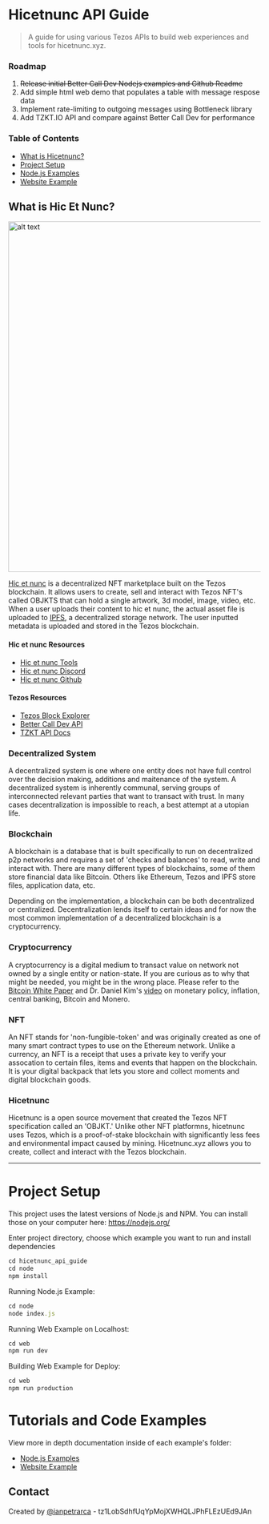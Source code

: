 # Hicetnunc API Guide
> A guide for using various Tezos APIs to build web experiences and tools for hicetnunc.xyz.

### Roadmap

1)  ~~Release initial Better Call Dev Nodejs examples and Github Readme~~
2)  Add simple html web demo that populates a table with message respose data
3)  Implement rate-limiting to outgoing messages using Bottleneck library
4)  Add TZKT.IO API and compare against Better Call Dev for performance

### Table of Contents  
- [What is Hicetnunc?](#what-is-hic-et-nunc)  
- [Project Setup](#project-setup)  
- [Node.js Examples](/node)  
- [Website Example](/web)  

## What is Hic Et Nunc?

<img style="margin-left:auto;margin-right:auto" src="https://user-images.githubusercontent.com/1003196/118697952-db4f6100-b7dd-11eb-8dd1-d8494295d749.png" alt="alt text" width="700">

[Hic et nunc](hicetnunc.xyz/) is a decentralized NFT marketplace built on the Tezos blockchain. It allows users to create, sell and interact with Tezos NFT's called OBJKTS that can hold a single artwork, 3d model, image, video, etc. When a user uploads their content to hic et nunc, the actual asset file is uploaded to [IPFS](https://ipfs.io/), a decentralized storage network. The user inputted metadata is uploaded and stored in the Tezos blockchain. 

#### Hic et nunc Resources
- [Hic et nunc Tools](hicetnunc.tools/)
- [Hic et nunc Discord](https://discord.gg/g7VQt5pJ)
- [Hic et nunc Github](https://github.com/hicetnunc2000/)

#### Tezos Resources
- [Tezos Block Explorer](http://tzkt.io/)
- [Better Call Dev API](https://better-call.dev/)
- [TZKT API Docs](https://api.tzkt.io/)

### Decentralized System

A decentralized system is one where one entity does not have full control over the decision making, additions and maitenance of the system. A decentralized system is inherently communal, serving groups of interconnected relevant parties that want to transact with trust. In many cases decentralization is impossible to reach, a best attempt at a utopian life. 

### Blockchain 

A blockchain is a database that is built specifically to run on decentralized p2p networks and requires a set of 'checks and balances' to read, write and interact with. There are many different types of blockchains, some of them store financial data like Bitcoin. Others like Ethereum, Tezos and IPFS store files, application data, etc. 

Depending on the implementation, a blockchain can be both decentralized or centralized. Decentralization lends itself to certain ideas and for now the most common implementation of a decentralized blockchain is a cryptocurrency.

### Cryptocurrency 

A cryptocurrency is a digital medium to transact value on network not owned by a single entity or nation-state. If you are curious as to why that might be needed, you might be in the wrong place. Please refer to the [Bitcoin White Paper](https://bitcoin.org/bitcoin.pdf) and Dr. Daniel Kim's [video](https://www.youtube.com/watch?v=aC9Uu5BUxII) on monetary policy, inflation, central banking, Bitcoin and Monero.

### NFT

An NFT stands for 'non-fungible-token' and was originally created as one of many smart contract types to use on the Ethereum network. Unlike a currency, an NFT is a receipt that uses a private key to verify your assocation to certain files, items and events that happen on the blockchain. It is your digital backpack that lets you store and collect moments and digital blockchain goods. 

### Hicetnunc

Hicetnunc is a open source movement that created the Tezos NFT specification called an 'OBJKT.' Unlike other NFT platformns, hicetnunc uses Tezos, which is a proof-of-stake blockchain with significantly less fees and environmental impact caused by mining. Hicetnunc.xyz allows you to create, collect and interact with the Tezos blockchain.

___

# Project Setup
This project uses the latest versions of Node.js and NPM. You can install those on your computer here: https://nodejs.org/

Enter project directory, choose which example you want to run and install dependencies
```ruby
cd hicetnunc_api_guide
cd node
npm install
```

Running Node.js Example:

```ruby
cd node
node index.js
```

Running Web Example on Localhost:

```ruby
cd web
npm run dev
```

Building Web Example for Deploy:

```ruby
cd web
npm run production
```

# Tutorials and Code Examples
View more in depth documentation inside of each example's folder:
 
- [Node.js Examples](/node)  
- [Website Example](/web)  

## Contact
Created by [@ianpetrarca](https://www.twitter.com/ianpetrarca) - tz1LobSdhfUqYpMojXWHQLJPhFLEzUEd9JAn
